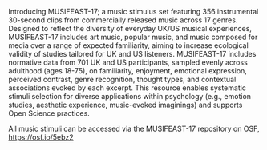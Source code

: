 Introducing MUSIFEAST-17; a music stimulus set featuring 356 instrumental 30-second clips from commercially released music across 17 genres. 
Designed to reflect the diversity of everyday UK/US musical experiences, MUSIFEAST-17 includes art music, popular music, and music composed for media over a range of expected familiarity,
aiming to increase ecological validity of studies tailored for UK and US listeners. 
MUSIFEAST-17 includes normative data from 701 UK and US participants, sampled evenly across adulthood (ages 18-75), 
on familiarity, enjoyment, emotional expression, perceived contrast, genre recognition, thought types, and contextual associations evoked by each excerpt. 
This resource enables systematic stimuli selection for diverse applications within psychology (e.g., emotion studies, aesthetic experience, music-evoked imaginings) and supports Open Science practices.

All music stimuli can be accessed via the MUSIFEAST-17 repository on OSF, https://osf.io/5ebz2

